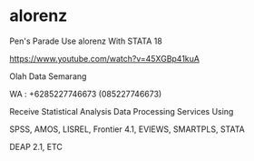# alorenz
Pen's Parade Use alorenz With STATA 18

https://www.youtube.com/watch?v=45XGBp41kuA

Olah Data Semarang

WA : +6285227746673 (085227746673)

Receive Statistical Analysis Data Processing Services Using

SPSS, AMOS, LISREL, Frontier 4.1, EVIEWS, SMARTPLS, STATA

DEAP 2.1, ETC
